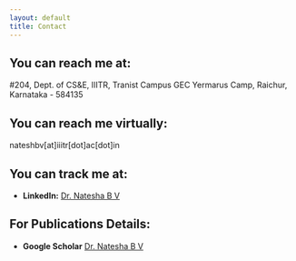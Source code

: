 ```yaml
---
layout: default
title: Contact
---
```

## You can reach me at:

#204, Dept. of CS&E, 
IIITR, Tranist Campus GEC
Yermarus Camp, Raichur, Karnataka - 584135


## You can reach me virtually: 

nateshbv[at]iiitr[dot]ac[dot]in



## You can track me at: 

- **LinkedIn:** [Dr. Natesha B V](https://www.linkedin.com/in/dr-natesha-b-v-45105598/)              

## For Publications Details: 

- **Google Scholar** [Dr. Natesha B V](https://scholar.google.com/citations?user=aL_IjFgAAAAJ&hl=en&oi=ao)
